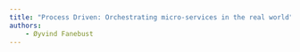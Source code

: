 ```yaml
---
title: "Process Driven: Orchestrating micro-services in the real world"
authors:
    - Øyvind Fanebust
---
```

